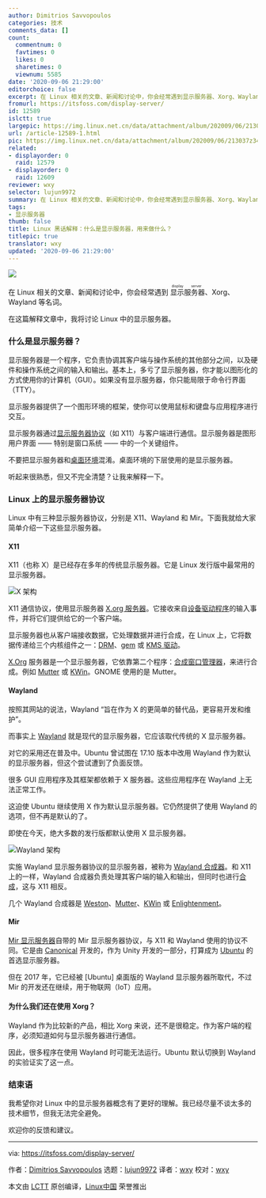 ```yaml
---
author: Dimitrios Savvopoulos
categories: 技术
comments_data: []
count:
  commentnum: 0
  favtimes: 0
  likes: 0
  sharetimes: 0
  viewnum: 5585
date: '2020-09-06 21:29:00'
editorchoice: false
excerpt: 在 Linux 相关的文章、新闻和讨论中，你会经常遇到显示服务器、Xorg、Wayland 等名词。
fromurl: https://itsfoss.com/display-server/
id: 12589
islctt: true
largepic: https://img.linux.net.cn/data/attachment/album/202009/06/213037z34ijwij9awa9a9w.png
url: /article-12589-1.html
pic: https://img.linux.net.cn/data/attachment/album/202009/06/213037z34ijwij9awa9a9w.png.thumb.jpg
related:
- displayorder: 0
  raid: 12579
- displayorder: 0
  raid: 12609
reviewer: wxy
selector: lujun9972
summary: 在 Linux 相关的文章、新闻和讨论中，你会经常遇到显示服务器、Xorg、Wayland 等名词。
tags:
- 显示服务器
thumb: false
title: Linux 黑话解释：什么是显示服务器，用来做什么？
titlepic: true
translator: wxy
updated: '2020-09-06 21:29:00'
---
```


![](/data/attachment/album/202009/06/213037z34ijwij9awa9a9w.png)


在 Linux 相关的文章、新闻和讨论中，你会经常遇到<ruby> 显示服务器 <rt>  display server </rt></ruby>、Xorg、Wayland 等名词。


在这篇解释文章中，我将讨论 Linux 中的显示服务器。


### 什么是显示服务器？


显示服务器是一个程序，它负责协调其客户端与操作系统的其他部分之间，以及硬件和操作系统之间的输入和输出。基本上，多亏了显示服务器，你才能以图形化的方式使用你的计算机（GUI）。如果没有显示服务器，你只能局限于命令行界面（TTY）。


显示服务器提供了一个图形环境的框架，使你可以使用鼠标和键盘与应用程序进行交互。


显示服务器通过[显示服务器协议](https://en.wikipedia.org/wiki/X_Window_System_core_protocol)（如 X11）与客户端进行通信。显示服务器是图形用户界面 —— 特别是窗口系统 —— 中的一个关键组件。


不要把显示服务器和[桌面环境](/article-12579-1.html)混淆。桌面环境的下层使用的是显示服务器。


听起来很熟悉，但又不完全清楚？让我来解释一下。


### Linux 上的显示服务器协议


Linux 中有三种显示服务器协议，分别是 X11、Wayland 和 Mir。下面我就给大家简单介绍一下这些显示服务器。


#### X11


X11（也称 X）是已经存在多年的传统显示服务器。它是 Linux 发行版中最常用的显示服务器。


![X 架构](/data/attachment/album/202009/06/213004juquhr5on5shqa99.png)


X11 通信协议，使用显示服务器 [X.org 服务器](https://en.wikipedia.org/wiki/X.Org_Server)。它接收来自[设备驱动程序](https://en.wikipedia.org/wiki/Device_driver)的输入事件，并将它们提供给它的一个客户端。


显示服务器也从客户端接收数据，它处理数据并进行合成，在 Linux 上，它将数据传递给三个内核组件之一：[DRM](https://en.wikipedia.org/wiki/Direct_Rendering_Manager)、[gem](https://en.wikipedia.org/wiki/Graphics_Execution_Manager) 或 [KMS 驱动](https://en.wikipedia.org/wiki/KMS_driver)。


[X.Org](http://X.Org) 服务器是一个显示服务器，它依靠第二个程序：[合成窗口管理器](https://en.wikipedia.org/wiki/Compositing_window_manager)，来进行合成。例如 [Mutter](https://en.wikipedia.org/wiki/Mutter_(window_manager)) 或 [KWin](https://en.wikipedia.org/wiki/KWin)。GNOME 使用的是 Mutter。


#### Wayland


按照其网站的说法，Wayland “旨在作为 X 的更简单的替代品，更容易开发和维护”。


而事实上 [Wayland](https://wayland.freedesktop.org/) 就是现代的显示服务器，它应该取代传统的 X 显示服务器。


对它的采用还在普及中。Ubuntu 曾试图在 17.10 版本中改用 Wayland 作为默认的显示服务器，但这个尝试遭到了负面反馈。


很多 GUI 应用程序及其框架都依赖于 X 服务器。这些应用程序在 Wayland 上无法正常工作。


这迫使 Ubuntu 继续使用 X 作为默认显示服务器。它仍然提供了使用 Wayland 的选项，但不再是默认的了。


即使在今天，绝大多数的发行版都默认使用 X 显示服务器。


![Wayland 架构](/data/attachment/album/202009/06/213004esi0seimli1mheo0.png)


实施 Wayland 显示服务器协议的显示服务器，被称为 [Wayland 合成器](https://en.wikipedia.org/wiki/Wayland_compositor)。和 X11 上的一样，Wayland 合成器负责处理其客户端的输入和输出，但同时也进行[合成](https://en.wikipedia.org/wiki/Compositing)，这与 X11 相反。


几个 Wayland 合成器是 [Weston](https://en.wikipedia.org/wiki/Weston_(software))、[Mutter](https://en.wikipedia.org/wiki/Mutter_(software))、[KWin](https://en.wikipedia.org/wiki/KWin) 或 [Enlightenment](https://en.wikipedia.org/wiki/Enlightenment_(software))。


#### Mir


[Mir 显示服务器](https://mir-server.io/)自带的 Mir 显示服务器协议，与 X11 和 Wayland 使用的协议不同。它是由 [Canonical](https://canonical.com/) 开发的，作为 Unity 开发的一部分，打算成为 [Ubuntu](https://itsfoss.com/install-ubuntu/) 的首选显示服务器。


但在 2017 年，它已经被 [Ubuntu] 桌面版的 Wayland 显示服务器所取代，不过 Mir 的开发还在继续，用于物联网（IoT）应用。


#### 为什么我们还在使用 Xorg？


Wayland 作为比较新的产品，相比 Xorg 来说，还不是很稳定。作为客户端的程序，必须知道如何与显示服务器进行通信。


因此，很多程序在使用 Wayland 时可能无法运行。Ubuntu 默认切换到 Wayland 的实验证实了这一点。


### 结束语


我希望你对 Linux 中的显示服务器概念有了更好的理解。我已经尽量不谈太多的技术细节，但我无法完全避免。


欢迎你的反馈和建议。




---


via: <https://itsfoss.com/display-server/>


作者：[Dimitrios Savvopoulos](https://itsfoss.com/author/dimitrios/) 选题：[lujun9972](https://github.com/lujun9972) 译者：[wxy](https://github.com/wxy) 校对：[wxy](https://github.com/wxy)


本文由 [LCTT](https://github.com/LCTT/TranslateProject) 原创编译，[Linux中国](https://linux.cn/) 荣誉推出